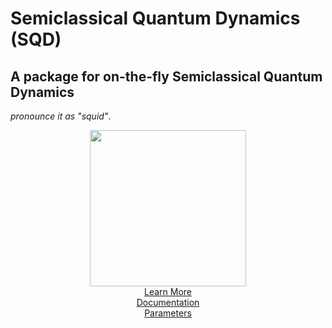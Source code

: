 # **S**emiclassical  **Q**uantum **D**ynamics  (SQD)
## A package for on-the-fly Semiclassical Quantum Dynamics 
*pronounce it as "squid"*. 
  
 
<div align="center">
 


  
  
  
  <picture>
  <source media="(prefers-color-scheme: dark)" srcset="https://bradenmweight.github.io/SQD/black.png">
  <img src="https://bradenmweight.github.io/SQD/white.png" width = '250px'>
</picture>
    <br>
   <a href = 'https://bradenmweight.github.io/SQD'>Learn More</a> 
   <br>
   <a href = 'https://bradenmweight.github.io/SQD/read.html?filename=Documentation.md'>Documentation</a>
   <br>
   <a href = 'https://bradenmweight.github.io/SQD/read.html?filename=Parameters.md'>Parameters</a>
</div>


